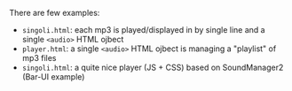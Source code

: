 There are few examples:
- `singoli.html`: each mp3 is played/displayed in by single line and a single `<audio>` HTML ojbect
- `player.html`: a single `<audio>` HTML ojbect is managing a "playlist" of mp3 files
- `singoli.html`: a quite nice player (JS + CSS) based on SoundManager2 (Bar-UI example)
